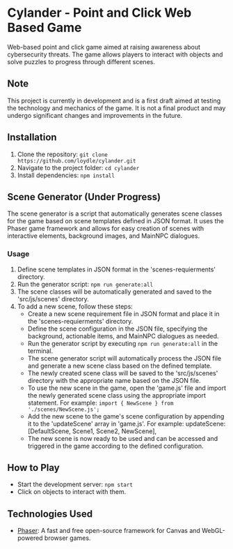 # Cylander - Point and Click Web Based Game

Web-based point and click game aimed at raising awareness about cybersecurity threats. The game allows players to interact with objects and solve puzzles to progress through different scenes.

## Note

This project is currently in development and is a first draft aimed at testing the technology and mechanics of the game. It is not a final product and may undergo significant changes and improvements in the future.


## Installation

1. Clone the repository: `git clone https://github.com/loydle/cylander.git`
2. Navigate to the project folder: `cd cylander`
3. Install dependencies: `npm install`

## Scene Generator (Under Progress)

The scene generator is a script that automatically generates scene classes for the game based on scene templates defined in JSON format. It uses the Phaser game framework and allows for easy creation of scenes with interactive elements, background images, and MainNPC dialogues.

### Usage

1. Define scene templates in JSON format in the 'scenes-requierments' directory.
2. Run the generator script: `npm run generate:all`
3. The scene classes will be automatically generated and saved to the 'src/js/scenes' directory.
4. To add a new scene, follow these steps:
   * Create a new scene requirement file in JSON format and place it in the 'scenes-requierments' directory.
   *  Define the scene configuration in the JSON file, specifying the background, actionable items, and MainNPC dialogues as needed.
   *  Run the generator script by executing `npm run generate:all` in the terminal.
   *  The scene generator script will automatically process the JSON file and generate a new scene class based on the defined template.
   *  The newly created scene class will be saved to the 'src/js/scenes' directory with the appropriate name based on the JSON file.
   *  To use the new scene in the game, open the 'game.js' file and import the newly generated scene class using the appropriate import statement. For example: `import { NewScene } from './scenes/NewScene.js';`
   *  Add the new scene to the game's scene configuration by appending it to the 'updateScene' array in 'game.js'. For example: updateScene: [DefaultScene, Scene1, Scene2, NewScene],
   *  The new scene is now ready to be used and can be accessed and triggered in the game according to the defined configuration.

## How to Play

- Start the development server: `npm start`
- Click on objects to interact with them.

## Technologies Used

- [Phaser](https://phaser.io/): A fast and free open-source framework for Canvas and WebGL-powered browser games.

